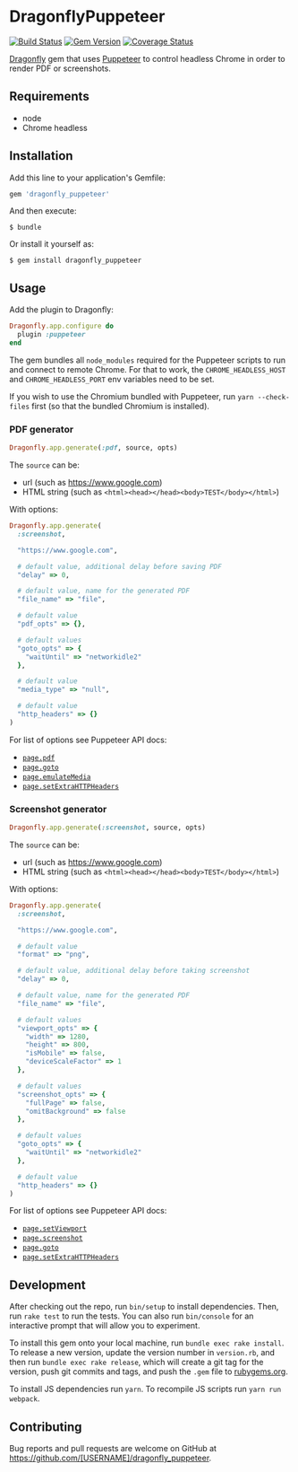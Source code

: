 # DragonflyPuppeteer

[![Build Status](https://travis-ci.org/tomasc/dragonfly_puppeteer.svg)](https://travis-ci.org/tomasc/dragonfly_puppeteer) [![Gem Version](https://badge.fury.io/rb/dragonfly_puppeteer.svg)](http://badge.fury.io/rb/dragonfly_puppeteer) [![Coverage Status](https://img.shields.io/coveralls/tomasc/dragonfly_puppeteer.svg)](https://coveralls.io/r/tomasc/dragonfly_puppeteer)

[Dragonfly](https://github.com/markevans/dragonfly) gem that uses [Puppeteer](https://github.com/GoogleChrome/puppeteer) to control headless Chrome in order to render PDF or screenshots.

## Requirements

* node
* Chrome headless

## Installation

Add this line to your application's Gemfile:

```ruby
gem 'dragonfly_puppeteer'
```

And then execute:

    $ bundle

Or install it yourself as:

    $ gem install dragonfly_puppeteer

## Usage

Add the plugin to Dragonfly:

```ruby
Dragonfly.app.configure do
  plugin :puppeteer
end
```

The gem bundles all `node_modules` required for the Puppeteer scripts to run and connect to remote Chrome. For that to work, the `CHROME_HEADLESS_HOST` and `CHROME_HEADLESS_PORT` env variables need to be set.

If you wish to use the Chromium bundled with Puppeteer, run `yarn --check-files` first (so that the bundled Chromium is installed).

### PDF generator

```ruby
Dragonfly.app.generate(:pdf, source, opts)
```

The `source` can be:
* url (such as https://www.google.com)
* HTML string (such as `<html><head></head><body>TEST</body></html>`)

With options:

```ruby
Dragonfly.app.generate(
  :screenshot,

  "https://www.google.com",

  # default value, additional delay before saving PDF
  "delay" => 0,

  # default value, name for the generated PDF
  "file_name" => "file",

  # default value
  "pdf_opts" => {},

  # default values
  "goto_opts" => {
    "waitUntil" => "networkidle2"
  },

  # default value
  "media_type" => "null",

  # default value
  "http_headers" => {}
)
```

For list of options see Puppeteer API docs:
* [`page.pdf`](https://github.com/GoogleChrome/puppeteer/blob/master/docs/api.md#pagepdfoptions)
* [`page.goto`](https://github.com/GoogleChrome/puppeteer/blob/master/docs/api.md#pagegotourl-options)
* [`page.emulateMedia`](https://github.com/GoogleChrome/puppeteer/blob/master/docs/api.md#pageemulatemediamediatype)
* [`page.setExtraHTTPHeaders`](https://github.com/GoogleChrome/puppeteer/blob/master/docs/api.md#pagesetextrahttpheadersheaders)

### Screenshot generator

```ruby
Dragonfly.app.generate(:screenshot, source, opts)
```

The `source` can be:
* url (such as https://www.google.com)
* HTML string (such as `<html><head></head><body>TEST</body></html>`)

With options:

```ruby
Dragonfly.app.generate(
  :screenshot,

  "https://www.google.com",

  # default value
  "format" => "png",

  # default value, additional delay before taking screenshot
  "delay" => 0,

  # default value, name for the generated PDF
  "file_name" => "file",

  # default values
  "viewport_opts" => {
    "width" => 1280,
    "height" => 800,
    "isMobile" => false,
    "deviceScaleFactor" => 1
  },

  # default values
  "screenshot_opts" => {
    "fullPage" => false,
    "omitBackground" => false
  },

  # default values
  "goto_opts" => {
    "waitUntil" => "networkidle2"
  },

  # default value
  "http_headers" => {}
)
```

For list of options see Puppeteer API docs:
* [`page.setViewport`](https://github.com/GoogleChrome/puppeteer/blob/master/docs/api.md#pagesetviewportviewport)
* [`page.screenshot`](https://github.com/GoogleChrome/puppeteer/blob/master/docs/api.md#pagescreenshotoptions)
* [`page.goto`](https://github.com/GoogleChrome/puppeteer/blob/master/docs/api.md#pagegotourl-options)
* [`page.setExtraHTTPHeaders`](https://github.com/GoogleChrome/puppeteer/blob/master/docs/api.md#pagesetextrahttpheadersheaders)

## Development

After checking out the repo, run `bin/setup` to install dependencies. Then, run `rake test` to run the tests. You can also run `bin/console` for an interactive prompt that will allow you to experiment.

To install this gem onto your local machine, run `bundle exec rake install`. To release a new version, update the version number in `version.rb`, and then run `bundle exec rake release`, which will create a git tag for the version, push git commits and tags, and push the `.gem` file to [rubygems.org](https://rubygems.org).

To install JS dependencies run `yarn`. To recompile JS scripts run `yarn run webpack`.

## Contributing

Bug reports and pull requests are welcome on GitHub at https://github.com/[USERNAME]/dragonfly_puppeteer.
